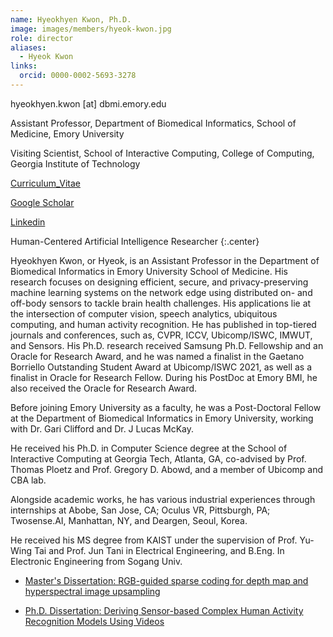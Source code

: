 ```yaml
---
name: Hyeokhyen Kwon, Ph.D.
image: images/members/hyeok-kwon.jpg
role: director
aliases:
  - Hyeok Kwon
links:
  orcid: 0000-0002-5693-3278
---
```


hyeokhyen.kwon [at] dbmi.emory.edu

Assistant Professor, Department of Biomedical Informatics, School of Medicine, Emory University

Visiting Scientist, School of Interactive Computing, College of Computing, Georgia Institute of Technology

[Curriculum_Vitae](https://www.dropbox.com/s/s3qszalv3js3xpz/Curriculum_Vitae___Hyeokhyen_Kwon.pdf?dl=0)

[Google Scholar](https://scholar.google.com/citations?user=1t4fsxYAAAAJ&hl=en&oi=ao)

[Linkedin](https://www.linkedin.com/in/hyeokhyen-kwon-ph-d-bab043aa/)


Human-Centered Artificial Intelligence Researcher
{:.center}

Hyeokhyen Kwon, or Hyeok, is an Assistant Professor in the Department of Biomedical Informatics in Emory University School of Medicine. His research focuses on designing efficient, secure, and privacy-preserving machine learning systems on the network edge using distributed on- and off-body sensors to tackle brain health challenges. His applications lie at the intersection of computer vision, speech analytics, ubiquitous computing, and human activity recognition. He has published in top-tiered journals and conferences, such as, CVPR, ICCV, Ubicomp/ISWC, IMWUT, and Sensors. His Ph.D. research received Samsung Ph.D. Fellowship and an Oracle for Research Award, and he was named a finalist in the Gaetano Borriello Outstanding Student Award at Ubicomp/ISWC 2021, as well as a finalist in Oracle for Research Fellow. During his PostDoc at Emory BMI, he also received the Oracle for Research Award.

Before joining Emory University as a faculty, he was a Post-Doctoral Fellow at the Department of Biomedical Informatics in Emory University, working with Dr. Gari Clifford and Dr. J Lucas McKay.  

He received his Ph.D. in Computer Science degree at the School of Interactive Computing at Georgia Tech, Atlanta, GA, co-advised by Prof. Thomas Ploetz and Prof. Gregory D. Abowd, and a member of Ubicomp and CBA lab.

Alongside academic works, he has various industrial experiences through internships at Abobe, San Jose, CA; Oculus VR, Pittsburgh, PA; Twosense.AI, Manhattan, NY, and Deargen, Seoul, Korea.

He received his MS degree from KAIST under the supervision of Prof. Yu-Wing Tai and Prof. Jun Tani in Electrical Engineering, and B.Eng. In Electronic Engineering from Sogang Univ.

- [Master's Dissertation: RGB-guided sparse coding for depth map and hyperspectral image upsampling](https://koasas.kaist.ac.kr/handle/10203/221822)

- [Ph.D. Dissertation: Deriving Sensor-based Complex Human Activity Recognition Models Using Videos](https://smartech.gatech.edu/handle/1853/66388)